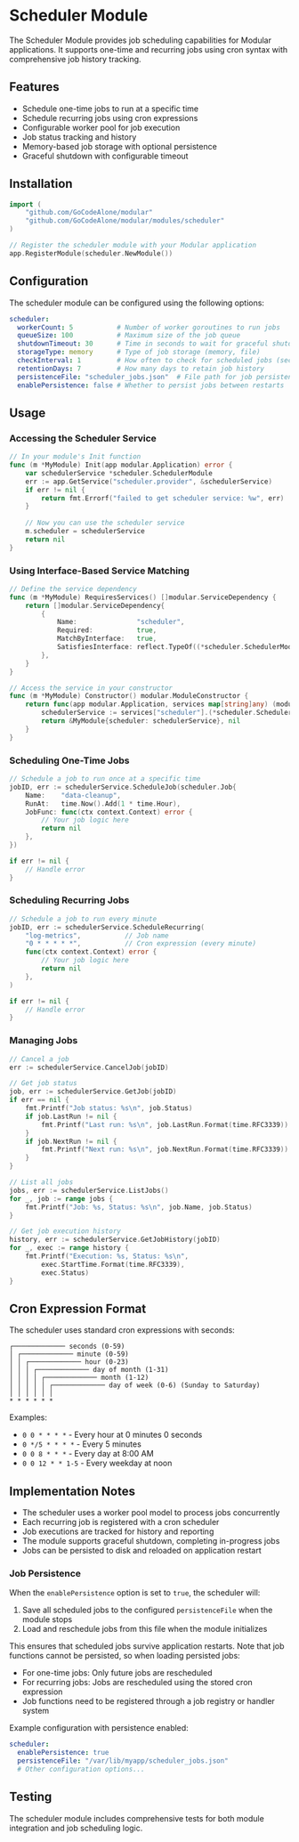 # Scheduler Module

The Scheduler Module provides job scheduling capabilities for Modular applications. It supports one-time and recurring jobs using cron syntax with comprehensive job history tracking.

## Features

- Schedule one-time jobs to run at a specific time
- Schedule recurring jobs using cron expressions
- Configurable worker pool for job execution
- Job status tracking and history
- Memory-based job storage with optional persistence
- Graceful shutdown with configurable timeout

## Installation

```go
import (
    "github.com/GoCodeAlone/modular"
    "github.com/GoCodeAlone/modular/modules/scheduler"
)

// Register the scheduler module with your Modular application
app.RegisterModule(scheduler.NewModule())
```

## Configuration

The scheduler module can be configured using the following options:

```yaml
scheduler:
  workerCount: 5           # Number of worker goroutines to run jobs
  queueSize: 100           # Maximum size of the job queue
  shutdownTimeout: 30      # Time in seconds to wait for graceful shutdown
  storageType: memory      # Type of job storage (memory, file)
  checkInterval: 1         # How often to check for scheduled jobs (seconds)
  retentionDays: 7         # How many days to retain job history
  persistenceFile: "scheduler_jobs.json"  # File path for job persistence
  enablePersistence: false # Whether to persist jobs between restarts
```

## Usage

### Accessing the Scheduler Service

```go
// In your module's Init function
func (m *MyModule) Init(app modular.Application) error {
    var schedulerService *scheduler.SchedulerModule
    err := app.GetService("scheduler.provider", &schedulerService)
    if err != nil {
        return fmt.Errorf("failed to get scheduler service: %w", err)
    }
    
    // Now you can use the scheduler service
    m.scheduler = schedulerService
    return nil
}
```

### Using Interface-Based Service Matching

```go
// Define the service dependency
func (m *MyModule) RequiresServices() []modular.ServiceDependency {
    return []modular.ServiceDependency{
        {
            Name:               "scheduler",
            Required:           true,
            MatchByInterface:   true,
            SatisfiesInterface: reflect.TypeOf((*scheduler.SchedulerModule)(nil)).Elem(),
        },
    }
}

// Access the service in your constructor
func (m *MyModule) Constructor() modular.ModuleConstructor {
    return func(app modular.Application, services map[string]any) (modular.Module, error) {
        schedulerService := services["scheduler"].(*scheduler.SchedulerModule)
        return &MyModule{scheduler: schedulerService}, nil
    }
}
```

### Scheduling One-Time Jobs

```go
// Schedule a job to run once at a specific time
jobID, err := schedulerService.ScheduleJob(scheduler.Job{
    Name:    "data-cleanup",
    RunAt:   time.Now().Add(1 * time.Hour),
    JobFunc: func(ctx context.Context) error {
        // Your job logic here
        return nil
    },
})

if err != nil {
    // Handle error
}
```

### Scheduling Recurring Jobs

```go
// Schedule a job to run every minute
jobID, err := schedulerService.ScheduleRecurring(
    "log-metrics",           // Job name
    "0 * * * * *",           // Cron expression (every minute)
    func(ctx context.Context) error {
        // Your job logic here
        return nil
    },
)

if err != nil {
    // Handle error
}
```

### Managing Jobs

```go
// Cancel a job
err := schedulerService.CancelJob(jobID)

// Get job status
job, err := schedulerService.GetJob(jobID)
if err == nil {
    fmt.Printf("Job status: %s\n", job.Status)
    if job.LastRun != nil {
        fmt.Printf("Last run: %s\n", job.LastRun.Format(time.RFC3339))
    }
    if job.NextRun != nil {
        fmt.Printf("Next run: %s\n", job.NextRun.Format(time.RFC3339))
    }
}

// List all jobs
jobs, err := schedulerService.ListJobs()
for _, job := range jobs {
    fmt.Printf("Job: %s, Status: %s\n", job.Name, job.Status)
}

// Get job execution history
history, err := schedulerService.GetJobHistory(jobID)
for _, exec := range history {
    fmt.Printf("Execution: %s, Status: %s\n", 
        exec.StartTime.Format(time.RFC3339),
        exec.Status)
}
```

## Cron Expression Format

The scheduler uses standard cron expressions with seconds:

```
┌───────────── seconds (0-59)
│ ┌───────────── minute (0-59)
│ │ ┌───────────── hour (0-23)
│ │ │ ┌───────────── day of month (1-31)
│ │ │ │ ┌───────────── month (1-12)
│ │ │ │ │ ┌───────────── day of week (0-6) (Sunday to Saturday)
│ │ │ │ │ │
* * * * * *
```

Examples:
- `0 0 * * * *` - Every hour at 0 minutes 0 seconds
- `0 */5 * * * *` - Every 5 minutes
- `0 0 8 * * *` - Every day at 8:00 AM
- `0 0 12 * * 1-5` - Every weekday at noon

## Implementation Notes

- The scheduler uses a worker pool model to process jobs concurrently
- Each recurring job is registered with a cron scheduler
- Job executions are tracked for history and reporting
- The module supports graceful shutdown, completing in-progress jobs
- Jobs can be persisted to disk and reloaded on application restart

### Job Persistence

When the `enablePersistence` option is set to `true`, the scheduler will:

1. Save all scheduled jobs to the configured `persistenceFile` when the module stops
2. Load and reschedule jobs from this file when the module initializes

This ensures that scheduled jobs survive application restarts. Note that job functions cannot be persisted, so when loading persisted jobs:

- For one-time jobs: Only future jobs are rescheduled
- For recurring jobs: Jobs are rescheduled using the stored cron expression
- Job functions need to be registered through a job registry or handler system

Example configuration with persistence enabled:

```yaml
scheduler:
  enablePersistence: true
  persistenceFile: "/var/lib/myapp/scheduler_jobs.json"
  # Other configuration options...
```

## Testing

The scheduler module includes comprehensive tests for both module integration and job scheduling logic.